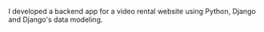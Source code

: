 I developed a backend app for a video rental website using Python, Django and Django's data modeling. 
